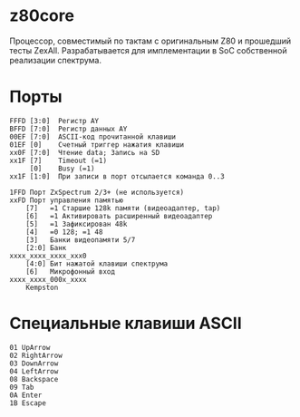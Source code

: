 # z80core

Процессор, совместимый по тактам с оригинальным Z80 и прошедший тесты ZexAll.
Разрабатывается для имплементации в SoC собственной реализации спектрума.

# Порты

```
FFFD [3:0]  Регистр AY
BFFD [7:0]  Регистр данных AY
00EF [7:0]  ASCII-код прочитанной клавиши
01EF [0]    Счетный триггер нажатия клавиши
xx0F [7:0]  Чтение data; Запись на SD
xx1F [7]    Timeout (=1)
     [0]    Busy (=1)
xx1F [1:0]  При записи в порт отсылается команда 0..3

1FFD Порт ZxSpectrum 2/3+ (не используется)
xxFD Порт управления памятью
    [7]   =1 Старшие 128k памяти (видеоадаптер, tap)
    [6]   =1 Активировать расширенный видеоадаптер
    [5]   =1 Зафиксирован 48k
    [4]   =0 128; =1 48
    [3]   Банки видеопамяти 5/7
    [2:0] Банк
xxxx_xxxx_xxxx_xxx0
    [4:0] Бит нажатой клавиши спектрума
    [6]   Микрофонный вход
xxxx_xxxx_000x_xxxx
    Kempston
```

# Специальные клавиши ASCII

```
01 UpArrow
02 RightArrow
03 DownArrow
04 LeftArrow
08 Backspace
09 Tab
0A Enter
1B Escape
```
